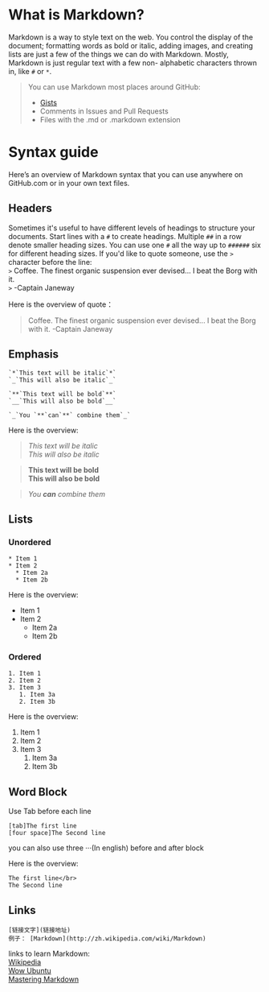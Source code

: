 # What is Markdown?
Markdown is a way to style text on the web. You control the display of the document; formatting words as bold or italic, adding         images, and creating lists are just a few of the things we can do with Markdown. Mostly, Markdown is just regular text with a few       non-    alphabetic characters thrown in, like `#` or `*`.

> You can use Markdown most places around GitHub:
> - [Gists](https://gist.github.com/)
> - Comments in Issues and Pull Requests
> - Files with the .md or .markdown extension

# Syntax guide
Here’s an overview of Markdown syntax that you can use anywhere on GitHub.com or in your own text files.

## Headers
Sometimes it's useful to have different levels of headings to structure your documents. Start lines with a `#` to create headings. Multiple `##` in a row denote smaller heading sizes.
You can use one `#` all the way up to `######` six for different heading sizes.
If you'd like to quote someone, use the  `>` character before the line:</br>
`>` Coffee. The finest organic suspension ever devised... I beat the Borg with it.</br>
`>` -Captain Janeway

Here is the overview of quote：
> Coffee. The finest organic suspension ever devised... I beat the Borg with it.
> -Captain Janeway

## Emphasis
```
`*`This text will be italic`*`
`_`This will also be italic`_`

`**`This text will be bold`**`
`__`This will also be bold`__`

`_`You `**`can`**` combine them`_`
 ```
Here is the overview:</br>
> *This text will be italic*</br>
> _This will also be italic_

> **This text will be bold**</br>
> __This will also be bold__

> _You **can** combine them_

## Lists
### Unordered
```
* Item 1
* Item 2
  * Item 2a
  * Item 2b
```
Here is the overview:</br>
* Item 1
* Item 2
  * Item 2a
  * Item 2b

### Ordered
```
1. Item 1
2. Item 2
3. Item 3
   1. Item 3a
   2. Item 3b
```
Here is the overview:</br>
1. Item 1
2. Item 2
3. Item 3
   1. Item 3a
   2. Item 3b

## Word Block
Use Tab before each line</br>
```
[tab]The first line
[four space]The Second line
```
you can also use three ···(In english) before and after block

Here is the overview:</br>

    The first line</br>
    The Second line

## Links
```
[链接文字](链接地址)
例子： [Markdown](http://zh.wikipedia.com/wiki/Markdown)
```

links to learn Markdown:</br>
[Wikipedia](http://zh.wikipedia.com/wiki/Markdown)</br>
[Wow Ubuntu](http://wowubuntu.com/markdown/#autoescape)</br>
[Mastering Markdown](https://guides.github.com/features/mastering-markdown/)</br>
